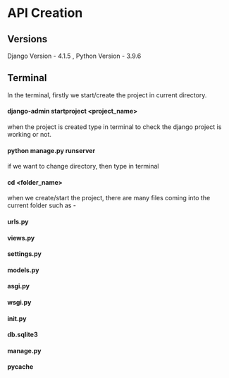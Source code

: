# API Creation


## Versions
Django Version - 4.1.5
, Python Version - 3.9.6

## Terminal
In the terminal, firstly we start/create the project in current directory.
#### django-admin startproject <project_name>

when the project is created type in terminal to check the django project is working or not.
#### python manage.py runserver

if we want to change directory, then type in terminal
#### cd <folder_name>

when we create/start the project, there are many files coming into the current folder such as -
#### urls.py
#### views.py
#### settings.py
#### models.py
#### asgi.py
#### wsgi.py
#### __init__.py
#### db.sqlite3
#### manage.py
#### __pycache__

